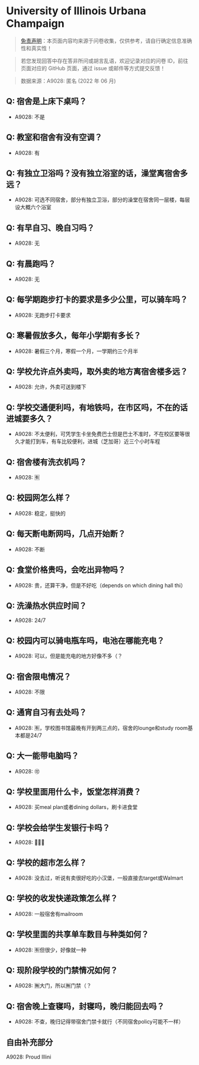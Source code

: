 # University of Illinois Urbana Champaign

> [免责声明](https://colleges.chat/#_3)：本页面内容均来源于问卷收集，仅供参考，请自行确定信息准确性和真实性！

> 若您发现回答中存在答非所问或胡言乱语，欢迎记录对应的问卷 ID，前往页面对应的 GitHub 页面，通过 issue 或邮件等方式提交反馈！

> 数据来源：A9028: 匿名 (2022 年 06 月)

## Q: 宿舍是上床下桌吗？

- A9028: 不是

## Q: 教室和宿舍有没有空调？

- A9028: 有

## Q: 有独立卫浴吗？没有独立浴室的话，澡堂离宿舍多远？

- A9028: 可选不同宿舍，部分有独立卫浴，部分的澡堂在宿舍同一层楼，每层设大概六个浴室

## Q: 有早自习、晚自习吗？

- A9028: 无

## Q: 有晨跑吗？

- A9028: 无

## Q: 每学期跑步打卡的要求是多少公里，可以骑车吗？

- A9028: 无跑步打卡要求

## Q: 寒暑假放多久，每年小学期有多长？

- A9028: 暑假三个月，寒假一个月，一学期约三个月半

## Q: 学校允许点外卖吗，取外卖的地方离宿舍楼多远？

- A9028: 允许，外卖可送到楼下

## Q: 学校交通便利吗，有地铁吗，在市区吗，不在的话进城要多久？

- A9028: 不太便利，可凭学生卡坐免费巴士但是巴士不准时，不在校区要等很久才能打到车，有车比较便利，进城（芝加哥）近三个小时车程

## Q: 宿舍楼有洗衣机吗？

- A9028: 🈶

## Q: 校园网怎么样？

- A9028: 稳定，挺快的

## Q: 每天断电断网吗，几点开始断？

- A9028: 不断

## Q: 食堂价格贵吗，会吃出异物吗？

- A9028: 贵，还算干净，但是不好吃（depends on which dining hall thi）

## Q: 洗澡热水供应时间？

- A9028: 24/7

## Q: 校园内可以骑电瓶车吗，电池在哪能充电？

- A9028: 可以，但是能充电的地方好像不多（？

## Q: 宿舍限电情况？

- A9028: 不限

## Q: 通宵自习有去处吗？

- A9028: 🈶，学校图书馆最晚有开到两三点的，宿舍的lounge和study room基本都是24/7

## Q: 大一能带电脑吗？

- A9028: 🉑

## Q: 学校里面用什么卡，饭堂怎样消费？

- A9028: 买meal plan或者dining dollars，刷卡进食堂

## Q: 学校会给学生发银行卡吗？

- A9028: 🙅🏻‍♂️

## Q: 学校的超市怎么样？

- A9028: 没去过，听说有卖很好吃的小汉堡，一般直接去target或Walmart

## Q: 学校的收发快递政策怎么样？

- A9028: 一般宿舍有mailroom

## Q: 学校里面的共享单车数目与种类如何？

- A9028: 🈶但很少，好像就一种

## Q: 现阶段学校的门禁情况如何？

- A9028: 🈚大门，所以🈚门禁（？

## Q: 宿舍晚上查寝吗，封寝吗，晚归能回去吗？

- A9028: 不查，晚归记得带宿舍门禁卡就行（不同宿舍policy可能不一样）

## 自由补充部分

A9028: Proud Illini